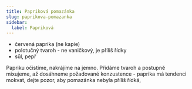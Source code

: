 ```yaml
---
title: Papriková pomazánka
slug: paprikova-pomazanka
sidebar:
  label: Papriková
---
```


- červená paprika (ne kapie)
- polotučný tvaroh - ne vaničkový, je příliš řídky
- sůl, pepř

Papriku očistíme, nakrájíme na jemno. Přidáme tvaroh a postupně mixujeme, až dosáhneme požadované konzustence - paprika
má tendenci mokvat, dejte pozor, aby pomazánka nebyla příliš řídká,
